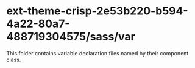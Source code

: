 # ext-theme-crisp-2e53b220-b594-4a22-80a7-488719304575/sass/var

This folder contains variable declaration files named by their component class.
